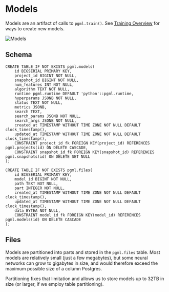 # Models

Models are an artifact of calls to `pgml.train()`. See [Training Overview](/docs/guides/training/overview/) for ways to create new models.

![Models](/dashboard/static/images/dashboard/model.png)

## Schema

```postgresql
CREATE TABLE IF NOT EXISTS pgml.models(
	id BIGSERIAL PRIMARY KEY,
	project_id BIGINT NOT NULL,
	snapshot_id BIGINT NOT NULL,
	num_features INT NOT NULL,
	algorithm TEXT NOT NULL,
	runtime pgml.runtime DEFAULT 'python'::pgml.runtime,
	hyperparams JSONB NOT NULL,
	status TEXT NOT NULL,
	metrics JSONB,
	search TEXT,
	search_params JSONB NOT NULL,
	search_args JSONB NOT NULL,
	created_at TIMESTAMP WITHOUT TIME ZONE NOT NULL DEFAULT clock_timestamp(),
	updated_at TIMESTAMP WITHOUT TIME ZONE NOT NULL DEFAULT clock_timestamp(),
	CONSTRAINT project_id_fk FOREIGN KEY(project_id) REFERENCES pgml.projects(id) ON DELETE CASCADE,
	CONSTRAINT snapshot_id_fk FOREIGN KEY(snapshot_id) REFERENCES pgml.snapshots(id) ON DELETE SET NULL
);

CREATE TABLE IF NOT EXISTS pgml.files(
	id BIGSERIAL PRIMARY KEY,
	model_id BIGINT NOT NULL,
	path TEXT NOT NULL,
	part INTEGER NOT NULL,
	created_at TIMESTAMP WITHOUT TIME ZONE NOT NULL DEFAULT clock_timestamp(),
	updated_at TIMESTAMP WITHOUT TIME ZONE NOT NULL DEFAULT clock_timestamp(),
	data BYTEA NOT NULL,
	CONSTRAINT model_id_fk FOREIGN KEY(model_id) REFERENCES pgml.models(id) ON DELETE CASCADE
);
```

## Files

Models are partitioned into parts and stored in the `pgml.files` table. Most models are relatively small (just a few megabytes), but some neural networks can grow to gigabytes in size, and would therefore exceed the maximum possible size of a column Postgres.

Partitioning fixes that limitation and allows us to store models up to 32TB in size (or larger, if we employ table partitioning).
